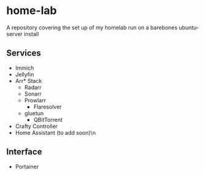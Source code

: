# home-lab
A repository covering the set up of my homelab run on a barebones ubuntu-server install
## Services 
  - Immich
  - Jellyfin
  - Arr* Stack
    - Radarr
    - Sonarr
    - Prowlarr
      - Flaresolver
    - gluetun
      - QBitTorrent
  - Crafty Controller
  - Home Assistant (to add soon)\n
## Interface 
  - Portainer
